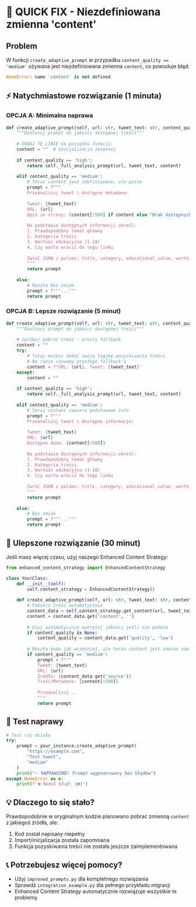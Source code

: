 # 🚨 QUICK FIX - Niezdefiniowana zmienna 'content'

## Problem
W funkcji `create_adaptive_prompt` w przypadku `content_quality == 'medium'` używana jest niezdefiniowana zmienna `content`, co powoduje błąd:

```python
NameError: name 'content' is not defined
```

## ⚡ Natychmiastowe rozwiązanie (1 minuta)

### OPCJA A: Minimalna naprawa
```python
def create_adaptive_prompt(self, url: str, tweet_text: str, content_quality: str) -> str:
    """Dostosuj prompt do jakości dostępnej treści"""
    
    # DODAJ TĘ LINIĘ na początku funkcji:
    content = ""  # Inicjalizacja zmiennej
    
    if content_quality == 'high':
        return self._full_analysis_prompt(url, tweet_text, content)
    
    elif content_quality == 'medium':
        # Teraz content jest zdefiniowane, ale puste
        prompt = f"""
        Przeanalizuj tweet i dostępne metadane:
        
        Tweet: {tweet_text}
        URL: {url}
        Opis ze strony: {content[:500] if content else "Brak dostępnych metadanych"}
        
        Na podstawie dostępnych informacji określ:
        1. Prawdopodobny temat główny
        2. Kategoria treści
        3. Wartość edukacyjna (1-10)
        4. Czy warto wrócić do tego linku
        
        Zwróć JSON z polami: title, category, educational_value, worth_revisiting, confidence_level
        """
        return prompt
    
    else:
        # Reszta bez zmian
        prompt = f"""..."""
        return prompt
```

### OPCJA B: Lepsze rozwiązanie (5 minut)
```python
def create_adaptive_prompt(self, url: str, tweet_text: str, content_quality: str) -> str:
    """Dostosuj prompt do jakości dostępnej treści"""
    
    # Spróbuj pobrać treść - prosty fallback
    content = ""
    try:
        # Tutaj możesz dodać swoją logikę pozyskiwania treści
        # Na razie używamy prostego fallback'a
        content = f"URL: {url}, Tweet: {tweet_text}"
    except:
        content = ""
    
    if content_quality == 'high':
        return self._full_analysis_prompt(url, tweet_text, content)
    
    elif content_quality == 'medium':
        # Teraz content zawiera podstawowe info
        prompt = f"""
        Przeanalizuj tweet i dostępne informacje:
        
        Tweet: {tweet_text}
        URL: {url}
        Dostępne dane: {content[:500]}
        
        Na podstawie dostępnych informacji określ:
        1. Prawdopodobny temat główny
        2. Kategoria treści 
        3. Wartość edukacyjna (1-10)
        4. Czy warto wrócić do tego linku
        
        Zwróć JSON z polami: title, category, educational_value, worth_revisiting, confidence_level
        """
        return prompt
    
    else:
        # Bez zmian
        prompt = f"""..."""
        return prompt
```

## 🚀 Ulepszone rozwiązanie (30 minut)

Jeśli masz więcej czasu, użyj naszego Enhanced Content Strategy:

```python
from enhanced_content_strategy import EnhancedContentStrategy

class YourClass:
    def __init__(self):
        self.content_strategy = EnhancedContentStrategy()
    
    def create_adaptive_prompt(self, url: str, tweet_text: str, content_quality: str = None) -> str:
        # Pobierz treść automatycznie
        content_data = self.content_strategy.get_content(url, tweet_text)
        content = content_data.get('content', '')
        
        # Użyj automatycznie wykrytej jakości jeśli nie podana
        if content_quality is None:
            content_quality = content_data.get('quality', 'low')
        
        # Reszta kodu jak wcześniej, ale teraz content jest zawsze zdefiniowane
        if content_quality == 'medium':
            prompt = f"""
            Tweet: {tweet_text}
            URL: {url}
            Źródło: {content_data.get('source')}
            Treść/Metadane: {content[:500]}
            
            Przeanalizuj...
            """
            return prompt
```

## 🧪 Test naprawy

```python
# Test czy działa
try:
    prompt = your_instance.create_adaptive_prompt(
        "https://example.com", 
        "Test tweet", 
        "medium"
    )
    print("✅ NAPRAWIONE! Prompt wygenerowany bez błędów")
except NameError as e:
    print(f"❌ Nadal błąd: {e}")
```

## 💡 Dlaczego to się stało?

Prawdopodobnie w oryginalnym kodzie planowano pobrać zmienną `content` z jakiegoś źródła, ale:
1. Kod został napisany niepełny
2. Import/inicjalizacja została zapomniana  
3. Funkcja pozyskiwania treści nie została jeszcze zaimplementowana

## 📞 Potrzebujesz więcej pomocy?

- Użyj `improved_prompts.py` dla kompletnego rozwiązania
- Sprawdź `integration_example.py` dla pełnego przykładu migracji
- Enhanced Content Strategy automatycznie rozwiązuje wszystkie te problemy 
